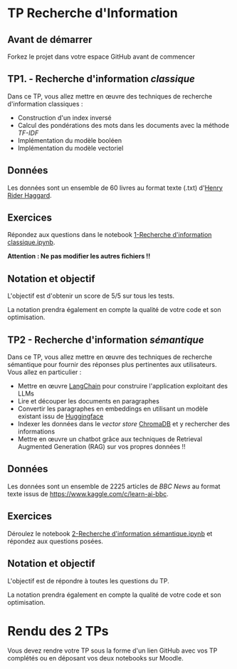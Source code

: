 # TP Recherche d'Information

## Avant de démarrer

Forkez le projet dans votre espace GitHub avant de commencer

## TP1. - Recherche d'information _classique_

Dans ce TP, vous allez mettre en œuvre des techniques de recherche d'information classiques : 
- Construction d'un index inversé
- Calcul des pondérations des mots dans les documents avec la méthode _TF-IDF_
- Implémentation du modèle booléen
- Implémentation du modèle vectoriel

## Données

Les données sont un ensemble de 60 livres au format texte (.txt) d'[Henry Rider Haggard](https://fr.wikipedia.org/wiki/Henry_Rider_Haggard).

## Exercices

Répondez aux questions dans le notebook [1-Recherche d'information classique.ipynb](./1-Recherche%20d'information%20classique.ipynb).

**Attention : Ne pas modifier les autres fichiers !!**

## Notation et objectif

L'objectif est d'obtenir un score de 5/5 sur tous les tests. 

La notation prendra également en compte la qualité de votre code et son optimisation.

## TP2 - Recherche d'information _sémantique_

Dans ce TP, vous allez mettre en œuvre des techniques de recherche sémantique pour fournir des réponses plus pertinentes aux utilisateurs. Vous allez en particulier : 
- Mettre en œuvre [LangChain](https://www.langchain.com/) pour construire l'application exploitant des LLMs
- Lire et découper les documents en paragraphes
- Convertir les paragraphes en embeddings en utilisant un modèle existant issu de [Huggingface](https://huggingface.co/models)
- Indexer les données dans le _vector store_ [ChromaDB](https://www.trychroma.com/) et y rechercher des informations
- Mettre en œuvre un chatbot grâce aux techniques de Retrieval Augmented Generation (RAG) sur vos propres données !!


## Données

Les données sont un ensemble de 2225 articles de _BBC News_ au format texte issus de https://www.kaggle.com/c/learn-ai-bbc.

## Exercices

Déroulez le notebook [2-Recherche d'information sémantique.ipynb](./2-Recherche%20d'information%20sémantique.ipynb) et répondez aux questions posées.


## Notation et objectif

L'objectif est de répondre à toutes les questions du TP.

La notation prendra également en compte la qualité de votre code et son optimisation.


# Rendu des 2 TPs

Vous devez rendre votre TP sous la forme d'un lien GitHub avec vos TP complétés ou en déposant vos deux notebooks sur Moodle.
